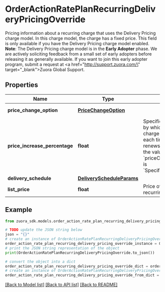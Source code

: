 # OrderActionRatePlanRecurringDeliveryPricingOverride

Pricing information about a recurring charge that uses the Delivery Pricing charge model. In this charge model, the charge has a fixed price. This field is only available if you have the Delivery Pricing charge model enabled.  **Note**: The Delivery Pricing charge model is in the **Early Adopter** phase. We are actively soliciting feedback from a small set of early adopters before releasing it as generally available. If you want to join this early adopter program, submit a request at <a href=\"http://support.zuora.com/\" target=\"_blank\">Zuora Global Support</a>. 

## Properties

Name | Type | Description | Notes
------------ | ------------- | ------------- | -------------
**price_change_option** | [**PriceChangeOption**](PriceChangeOption.md) |  | [optional] [default to PriceChangeOption.NOCHANGE]
**price_increase_percentage** | **float** | Specifies the percentage by which the price of the charge should change each time the subscription renews. Only applicable if the value of the &#x60;priceChangeOption&#x60; field is &#x60;SpecificPercentageValue&#x60;.  | [optional] 
**delivery_schedule** | [**DeliveryScheduleParams**](DeliveryScheduleParams.md) |  | [optional] 
**list_price** | **float** | Price of the charge in each recurring period.  | [optional] 

## Example

```python
from zuora_sdk.models.order_action_rate_plan_recurring_delivery_pricing_override import OrderActionRatePlanRecurringDeliveryPricingOverride

# TODO update the JSON string below
json = "{}"
# create an instance of OrderActionRatePlanRecurringDeliveryPricingOverride from a JSON string
order_action_rate_plan_recurring_delivery_pricing_override_instance = OrderActionRatePlanRecurringDeliveryPricingOverride.from_json(json)
# print the JSON string representation of the object
print(OrderActionRatePlanRecurringDeliveryPricingOverride.to_json())

# convert the object into a dict
order_action_rate_plan_recurring_delivery_pricing_override_dict = order_action_rate_plan_recurring_delivery_pricing_override_instance.to_dict()
# create an instance of OrderActionRatePlanRecurringDeliveryPricingOverride from a dict
order_action_rate_plan_recurring_delivery_pricing_override_from_dict = OrderActionRatePlanRecurringDeliveryPricingOverride.from_dict(order_action_rate_plan_recurring_delivery_pricing_override_dict)
```
[[Back to Model list]](../README.md#documentation-for-models) [[Back to API list]](../README.md#documentation-for-api-endpoints) [[Back to README]](../README.md)


